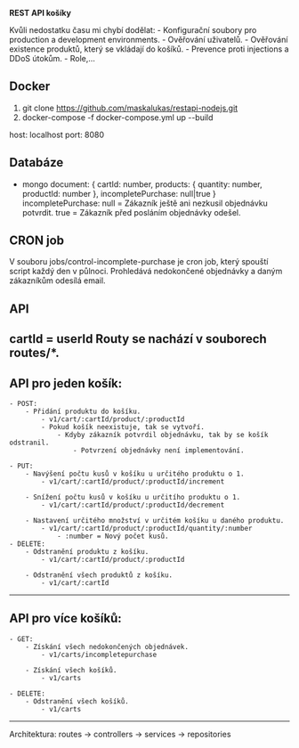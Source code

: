 **REST API košíky**

Kvůli nedostatku času mi chybí dodělat:
    - Konfigurační soubory pro production a development environments.
    - Ověřování uživatelů.
    - Ověřování existence produktů, který se vkládají do košíků.
    - Prevence proti injections a DDoS útokům.
    - Role,...


Docker
---------
1) git clone https://github.com/maskalukas/restapi-nodejs.git
2) docker-compose -f docker-compose.yml up --build

host: localhost
port: 8080

Databáze
---------
- mongo
document: { 
  cartId: number, 
  products: { quantity: number, productId: number }, 
  incompletePurchase: null|true 
}
  incompletePurchase:
        null = Zákazník ještě ani nezkusil objednávku potvrdit.
        true = Zákazník před posláním objednávky odešel.

CRON job
---------
V souboru jobs/control-incomplete-purchase je cron job, který spouští script každý den v půlnoci.
Prohledává nedokončené objednávky a daným zákazníkům odesílá email.

API
---------
cartId = userId
Routy se nachází v souborech routes/*.
---------
API pro jeden košík:
---------
    - POST: 
        - Přidání produktu do košíku.
            - v1/cart/:cartId/product/:productId
            - Pokud košík neexistuje, tak se vytvoří.
                - Kdyby zákazník potvrdil objednávku, tak by se košík odstranil. 
                    - Potvrzení objednávky není implementování.

    - PUT: 
        - Navýšení počtu kusů v košíku u určitého produktu o 1.
            - v1/cart/:cartId/product/:productId/increment

        - Snížení počtu kusů v košíku u určitího produktu o 1.
            - v1/cart/:cartId/product/:productId/decrement

        - Nastavení určitého množství v určitém košíku u daného produktu.
            - v1/cart/:cartId/product/:productId/quantity/:number
                - :number = Nový počet kusů.
    - DELETE:
        - Odstranění produktu z košíku.
            - v1/cart/:cartId/product/:productId

        - Odstranění všech produktů z košíku.
            - v1/cart/:cartId

----------
API pro více košíků:
----------
    - GET:
        - Získání všech nedokončených objednávek.
            - v1/carts/incompletepurchase
        
        - Získání všech košíků.
            - v1/carts

    - DELETE:
        - Odstranění všech košíků.
            - v1/carts


-------------
Architektura:
routes -> controllers -> services -> repositories